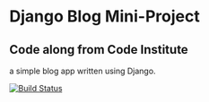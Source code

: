 # Django Blog Mini-Project

## Code along from Code Institute

a simple blog app written using Django.

[![Build Status](https://travis-ci.org/HeimirDavid/task-manager.svg?branch=master)](https://travis-ci.org/HeimirDavid/task-manager)